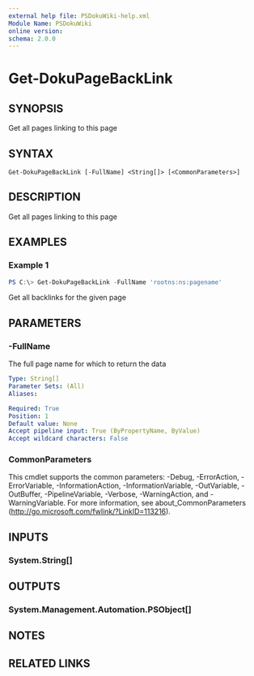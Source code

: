 ```yaml
---
external help file: PSDokuWiki-help.xml
Module Name: PSDokuWiki
online version:
schema: 2.0.0
---
```


# Get-DokuPageBackLink

## SYNOPSIS
Get all pages linking to this page

## SYNTAX

```
Get-DokuPageBackLink [-FullName] <String[]> [<CommonParameters>]
```

## DESCRIPTION
Get all pages linking to this page

## EXAMPLES

### Example 1
```powershell
PS C:\> Get-DokuPageBackLink -FullName 'rootns:ns:pagename'
```

Get all backlinks for the given page

## PARAMETERS

### -FullName
The full page name for which to return the data

```yaml
Type: String[]
Parameter Sets: (All)
Aliases:

Required: True
Position: 1
Default value: None
Accept pipeline input: True (ByPropertyName, ByValue)
Accept wildcard characters: False
```

### CommonParameters
This cmdlet supports the common parameters: -Debug, -ErrorAction, -ErrorVariable, -InformationAction, -InformationVariable, -OutVariable, -OutBuffer, -PipelineVariable, -Verbose, -WarningAction, and -WarningVariable. For more information, see about_CommonParameters (http://go.microsoft.com/fwlink/?LinkID=113216).

## INPUTS

### System.String[]

## OUTPUTS

### System.Management.Automation.PSObject[]

## NOTES

## RELATED LINKS
